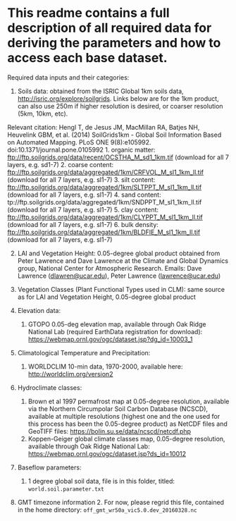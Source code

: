 # This readme contains a full description of all required data for deriving the parameters and how to access each base dataset. 

Required data inputs and their categories: 

1. Soils data: obtained from the ISRIC Global 1km soils data, http://isric.org/explore/soilgrids. Links below are for the 1km product, can also use 250m if higher resolution is desired, or coarser resolution (5km, 10km, etc). 

Relevant citation: Hengl T, de Jesus JM, MacMillan RA, Batjes NH, Heuvelink GBM, et al. (2014) SoilGrids1km - Global Soil Information Based on Automated Mapping. PLoS ONE 9(8):e105992. doi:10.1371/journal.pone.0105992
	1. organic matter: ftp://ftp.soilgrids.org/data/recent/OCSTHA_M_sd1_1km.tif (download for all 7 layers, e.g. sd1-7)
	2. coarse content: ftp://ftp.soilgrids.org/data/aggregated/1km/CRFVOL_M_sl1_1km_ll.tif (download for all 7 layers, e.g. sl1-7)
	3. silt content: ftp://ftp.soilgrids.org/data/aggregated/1km/SLTPPT_M_sl1_1km_ll.tif (download for all 7 layers, e.g. sl1-7)
	4. sand content: tp://ftp.soilgrids.org/data/aggregated/1km/SNDPPT_M_sl1_1km_ll.tif (download for all 7 layers, e.g. sl1-7)
	5. clay content: ftp://ftp.soilgrids.org/data/aggregated/1km/CLYPPT_M_sl1_1km_ll.tif (download for all 7 layers, e.g. sl1-7)
	6. bulk density: ftp://ftp.soilgrids.org/data/aggregated/1km/BLDFIE_M_sl1_1km_ll.tif (download for all 7 layers, e.g. sl1-7)

2. LAI and Vegetation Height: 0.05-degree global product obtained from Peter Lawrence and Dave Lawrence at the Climate and Global Dynamics group, National Center for Atmospheric Research. Emails: Dave Lawrence (dlawren@ucar.edu), Peter Lawrence (lawrence@ucar.edu)

3. Vegetation Classes (Plant Functional Types used in CLM): same source as for LAI and Vegetation Height, 0.05-degree global product

4. Elevation data: 
	1. GTOPO 0.05-deg elevation map, available through Oak Ridge National Lab (required EarthData registration for download): https://webmap.ornl.gov/ogc/dataset.jsp?dg_id=10003_1

5. Climatological Temperature and Precipitation: 
	1. WORLDCLIM 10-min data, 1970-2000, available here: http://worldclim.org/version2

6. Hydroclimate classes: 
	1. Brown et al 1997 permafrost map at 0.05-degree resolution, available via the Northern Circumpolar Soil Carbon Database (NCSCD), available at multiple resolutions (highest one and the one used for this process has been the 0.05-degree product) as NetCDF files and GeoTIFF files: https://bolin.su.se/data/ncscd/netcdf.php 
	2. Koppen-Geiger global climate classes map, 0.05-degree resolution, available through Oak Ridge National Lab: https://webmap.ornl.gov/ogc/dataset.jsp?ds_id=10012

7. Baseflow parameters: 
	1. 1 degree global soil data, file is in this folder, titled: `world.soil.parameter.txt`


8. GMT timezone information
	2. For now, please regrid this file, contained in the home directory: `off_gmt_wr50a_vic5.0.dev_20160328.nc`




